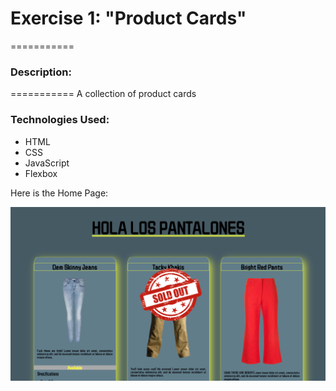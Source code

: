 # Exercise 1: "Product Cards"
===========
### Description:
===========
A collection of product cards
### Technologies Used:
* HTML
* CSS
* JavaScript
* Flexbox

Here is the Home Page:

![Homepage](./assets/screenshots/ProductCardsExerciseHome.png "Homepage")
